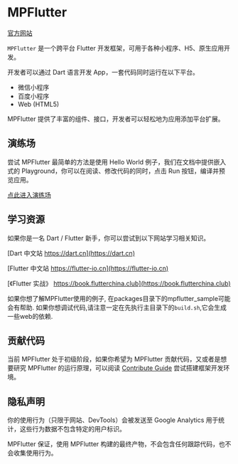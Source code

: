# MPFlutter

[官方网站](https://mpflutter.com/)

`MPFlutter` 是一个跨平台 Flutter 开发框架，可用于各种小程序、H5、原生应用开发。

开发者可以通过 Dart 语言开发 App，一套代码同时运行在以下平台。

* 微信小程序
* 百度小程序
* Web (HTML5)

MPFlutter 提供了丰富的组件、接口，开发者可以轻松地为应用添加平台扩展。

## 演练场

尝试 MPFlutter 最简单的方法是使用 Hello World 例子，我们在文档中提供嵌入式的 Playground，你可以在阅读、修改代码的同时，点击 Run 按钮，编译并预览应用。

[点此进入演练场](https://pub.mpflutter.com/playground/index.html?source=https://mpflutter.com/samples/helloworld.dart)

## 学习资源

如果你是一名 Dart / Flutter 新手，你可以尝试到以下网站学习相关知识。

[Dart 中文站 https://dart.cn](https://dart.cn)

[Flutter 中文站 https://flutter-io.cn](https://flutter-io.cn)

[《Flutter 实战》 https://book.flutterchina.club](https://book.flutterchina.club)

如果你想了解MPFlutter使用的例子, 在packages目录下的mpflutter_sample可能会有帮助.
如果你想调试代码,请注意一定在先执行主目录下的`build.sh`,它会生成一些web的依赖.

## 贡献代码

当前 MPFlutter 处于初级阶段，如果你希望为 MPFlutter 贡献代码，又或者是想要研究 MPFlutter 的运行原理，可以阅读 [Contribute Guide](./CONTRIBUTE.md) 尝试搭建框架开发环境。

## 隐私声明

你的使用行为（只限于网站、DevTools）会被发送至 Google Analytics 用于统计，这些行为数据不包含特定的用户标识。

MPFlutter 保证，使用 MPFlutter 构建的最终产物，不会包含任何跟踪代码，也不会收集使用行为。